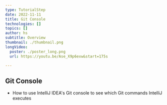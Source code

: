 ```yaml
---
type: TutorialStep
date: 2022-11-11
title: Git Console
technologies: []
topics: []
author: hs
subtitle: Overview
thumbnail: ./thumbnail.png
longVideo:
  poster: ./poster_long.png
  url: https://youtu.be/Ase_X9p6exw&start=175s

---
```

## Git Console

* How to use IntelliJ IDEA's Git console to see which Git commands IntelliJ executes